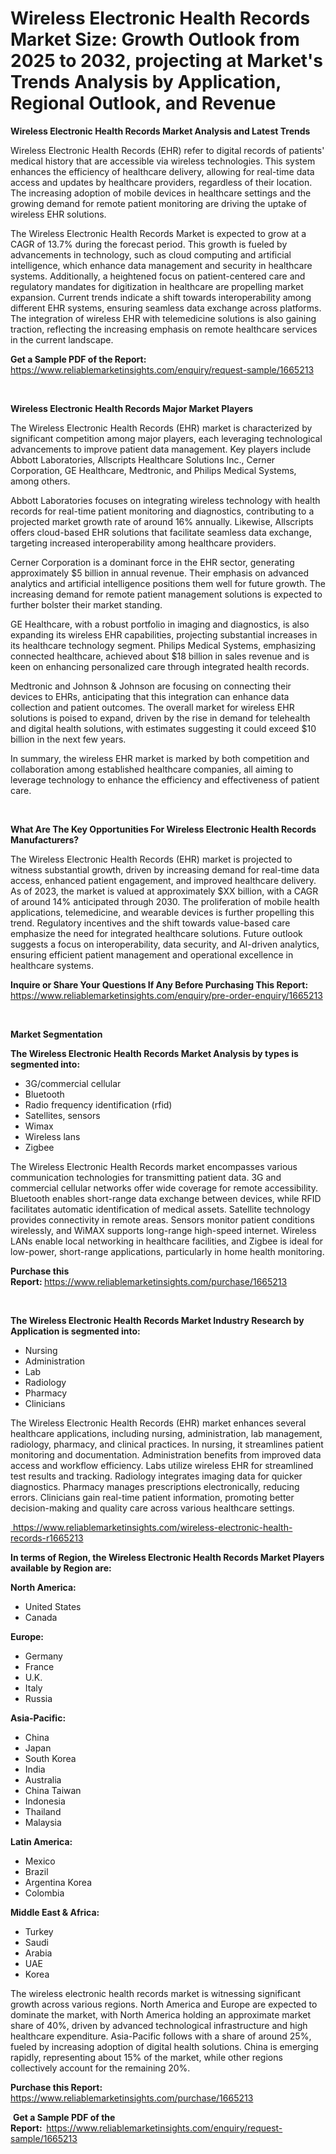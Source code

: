 <p><h1>Wireless Electronic Health Records Market Size: Growth Outlook from 2025 to 2032, projecting at Market's Trends Analysis by Application, Regional Outlook, and Revenue</h1></p><p><strong>Wireless Electronic Health Records Market Analysis and Latest Trends</strong></p>
<p><p>Wireless Electronic Health Records (EHR) refer to digital records of patients' medical history that are accessible via wireless technologies. This system enhances the efficiency of healthcare delivery, allowing for real-time data access and updates by healthcare providers, regardless of their location. The increasing adoption of mobile devices in healthcare settings and the growing demand for remote patient monitoring are driving the uptake of wireless EHR solutions.</p><p>The Wireless Electronic Health Records Market is expected to grow at a CAGR of 13.7% during the forecast period. This growth is fueled by advancements in technology, such as cloud computing and artificial intelligence, which enhance data management and security in healthcare systems. Additionally, a heightened focus on patient-centered care and regulatory mandates for digitization in healthcare are propelling market expansion. Current trends indicate a shift towards interoperability among different EHR systems, ensuring seamless data exchange across platforms. The integration of wireless EHR with telemedicine solutions is also gaining traction, reflecting the increasing emphasis on remote healthcare services in the current landscape.</p></p>
<p><strong>Get a Sample PDF of the Report:&nbsp;</strong> <a href="https://www.reliablemarketinsights.com/enquiry/request-sample/1665213?utm_campaign=3083&utm_medium=2&utm_source=Github&utm_content=ia&utm_term=17042025&utm_id=wireless-electronic-health-records">https://www.reliablemarketinsights.com/enquiry/request-sample/1665213</a></p>
<p>&nbsp;</p>
<p><strong>Wireless Electronic Health Records Major Market Players</strong></p>
<p><p>The Wireless Electronic Health Records (EHR) market is characterized by significant competition among major players, each leveraging technological advancements to improve patient data management. Key players include Abbott Laboratories, Allscripts Healthcare Solutions Inc., Cerner Corporation, GE Healthcare, Medtronic, and Philips Medical Systems, among others.</p><p>Abbott Laboratories focuses on integrating wireless technology with health records for real-time patient monitoring and diagnostics, contributing to a projected market growth rate of around 16% annually. Likewise, Allscripts offers cloud-based EHR solutions that facilitate seamless data exchange, targeting increased interoperability among healthcare providers.</p><p>Cerner Corporation is a dominant force in the EHR sector, generating approximately $5 billion in annual revenue. Their emphasis on advanced analytics and artificial intelligence positions them well for future growth. The increasing demand for remote patient management solutions is expected to further bolster their market standing.</p><p>GE Healthcare, with a robust portfolio in imaging and diagnostics, is also expanding its wireless EHR capabilities, projecting substantial increases in its healthcare technology segment. Philips Medical Systems, emphasizing connected healthcare, achieved about $18 billion in sales revenue and is keen on enhancing personalized care through integrated health records.</p><p>Medtronic and Johnson & Johnson are focusing on connecting their devices to EHRs, anticipating that this integration can enhance data collection and patient outcomes. The overall market for wireless EHR solutions is poised to expand, driven by the rise in demand for telehealth and digital health solutions, with estimates suggesting it could exceed $10 billion in the next few years.</p><p>In summary, the wireless EHR market is marked by both competition and collaboration among established healthcare companies, all aiming to leverage technology to enhance the efficiency and effectiveness of patient care.</p></p>
<p>&nbsp;</p>
<p><strong>What Are The Key Opportunities For Wireless Electronic Health Records Manufacturers?</strong></p>
<p><p>The Wireless Electronic Health Records (EHR) market is projected to witness substantial growth, driven by increasing demand for real-time data access, enhanced patient engagement, and improved healthcare delivery. As of 2023, the market is valued at approximately $XX billion, with a CAGR of around 14% anticipated through 2030. The proliferation of mobile health applications, telemedicine, and wearable devices is further propelling this trend. Regulatory incentives and the shift towards value-based care emphasize the need for integrated healthcare solutions. Future outlook suggests a focus on interoperability, data security, and AI-driven analytics, ensuring efficient patient management and operational excellence in healthcare systems.</p></p>
<p><strong>Inquire or Share Your Questions If Any Before Purchasing This Report:</strong> <a href="https://www.reliablemarketinsights.com/enquiry/pre-order-enquiry/1665213?utm_campaign=3083&utm_medium=2&utm_source=Github&utm_content=ia&utm_term=17042025&utm_id=wireless-electronic-health-records">https://www.reliablemarketinsights.com/enquiry/pre-order-enquiry/1665213</a></p>
<p>&nbsp;</p>
<p><strong>Market Segmentation</strong></p>
<p><strong>The Wireless Electronic Health Records Market Analysis by types is segmented into:</strong></p>
<p><ul><li>3G/commercial cellular</li><li>Bluetooth</li><li>Radio frequency identification (rfid)</li><li>Satellites, sensors</li><li>Wimax</li><li>Wireless lans</li><li>Zigbee</li></ul></p>
<p><p>The Wireless Electronic Health Records market encompasses various communication technologies for transmitting patient data. 3G and commercial cellular networks offer wide coverage for remote accessibility. Bluetooth enables short-range data exchange between devices, while RFID facilitates automatic identification of medical assets. Satellite technology provides connectivity in remote areas. Sensors monitor patient conditions wirelessly, and WiMAX supports long-range high-speed internet. Wireless LANs enable local networking in healthcare facilities, and Zigbee is ideal for low-power, short-range applications, particularly in home health monitoring.</p></p>
<p><strong>Purchase this Report:&nbsp;</strong><a href="https://www.reliablemarketinsights.com/purchase/1665213?utm_campaign=3083&utm_medium=2&utm_source=Github&utm_content=ia&utm_term=17042025&utm_id=wireless-electronic-health-records">https://www.reliablemarketinsights.com/purchase/1665213</a></p>
<p>&nbsp;</p>
<p><strong>The Wireless Electronic Health Records Market Industry Research by Application is segmented into:</strong></p>
<p><ul><li>Nursing</li><li>Administration</li><li>Lab</li><li>Radiology</li><li>Pharmacy</li><li>Clinicians</li></ul></p>
<p><p>The Wireless Electronic Health Records (EHR) market enhances several healthcare applications, including nursing, administration, lab management, radiology, pharmacy, and clinical practices. In nursing, it streamlines patient monitoring and documentation. Administration benefits from improved data access and workflow efficiency. Labs utilize wireless EHR for streamlined test results and tracking. Radiology integrates imaging data for quicker diagnostics. Pharmacy manages prescriptions electronically, reducing errors. Clinicians gain real-time patient information, promoting better decision-making and quality care across various healthcare settings.</p></p>
<p><a href="https://www.reliablemarketinsights.com/wireless-electronic-health-records-r1665213?utm_campaign=3083&utm_medium=2&utm_source=Github&utm_content=ia&utm_term=17042025&utm_id=wireless-electronic-health-records">&nbsp;https://www.reliablemarketinsights.com/wireless-electronic-health-records-r1665213</a></p>
<p><strong>In terms of Region, the Wireless Electronic Health Records Market Players available by Region are:</strong></p>
<p>
    <p> <strong> North America: </strong>
        <ul>
            <li>United States</li>
            <li>Canada</li>
        </ul>
        </p> 
    <p> <strong> Europe: </strong>
        <ul>
            <li>Germany</li>
            <li>France</li>
            <li>U.K.</li>
            <li>Italy</li>
            <li>Russia</li>
        </ul>
        </p> 
    <p> <strong> Asia-Pacific: </strong>
        <ul>
            <li>China</li>
            <li>Japan</li>
            <li>South Korea</li>
            <li>India</li>
            <li>Australia</li>
            <li>China Taiwan</li>
            <li>Indonesia</li>
            <li>Thailand</li>
            <li>Malaysia</li>
        </ul>
        </p> 
    <p> <strong> Latin America: </strong>
        <ul>
            <li>Mexico</li>
            <li>Brazil</li>
            <li>Argentina Korea</li>
            <li>Colombia</li>
        </ul>
        </p> 
    <p> <strong> Middle East & Africa: </strong>
        <ul>
            <li>Turkey</li>
            <li>Saudi</li>
            <li>Arabia</li>
            <li>UAE</li>
            <li>Korea</li>
        </ul>
    </p>
    </p>
<p><p>The wireless electronic health records market is witnessing significant growth across various regions. North America and Europe are expected to dominate the market, with North America holding an approximate market share of 40%, driven by advanced technological infrastructure and high healthcare expenditure. Asia-Pacific follows with a share of around 25%, fueled by increasing adoption of digital health solutions. China is emerging rapidly, representing about 15% of the market, while other regions collectively account for the remaining 20%.</p></p>
<p><strong>Purchase this Report: </strong><a href="https://www.reliablemarketinsights.com/purchase/1665213?utm_campaign=3083&utm_medium=2&utm_source=Github&utm_content=ia&utm_term=17042025&utm_id=wireless-electronic-health-records">https://www.reliablemarketinsights.com/purchase/1665213</a></p>
<p>&nbsp;<strong>Get a Sample PDF of the Report:&nbsp;&nbsp;</strong><a href="https://www.reliablemarketinsights.com/enquiry/request-sample/1665213?utm_campaign=3083&utm_medium=2&utm_source=Github&utm_content=ia&utm_term=17042025&utm_id=wireless-electronic-health-records">https://www.reliablemarketinsights.com/enquiry/request-sample/1665213</a></p>
<p><strong></strong></p>
<p><p></p><p></p><p></p></p>